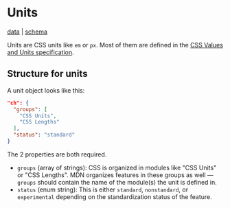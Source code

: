# Units

[data](https://github.com/mdn/data/blob/master/css/units.json) |
[schema](https://github.com/mdn/data/blob/master/css/units.schema.json)

Units are CSS units like `em` or `px`. Most of them are defined in the
[CSS Values and Units specification](https://drafts.csswg.org/css-values/).

## Structure for units

A unit object looks like this:

```json
"ch": {
  "groups": [
    "CSS Units",
    "CSS Lengths"
  ],
  "status": "standard"
}
```

The 2 properties are both required.
* `groups` (array of strings): CSS is organized in modules like "CSS Units" or "CSS Lengths". MDN organizes features in these groups as well — `groups` should contain the name of the module(s) the unit is defined in.
* `status` (enum string): This is either `standard`, `nonstandard`, or `experimental` depending on the standardization status of the feature.
